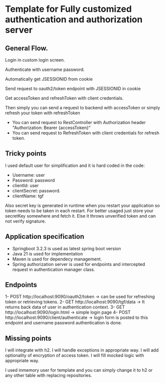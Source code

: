 # Template for Fully customized authentication and authorization server


## General Flow.

Login in custom login screen.

Authenticate with username password.

Automatically get JSESSIONID from cookie

Send request to oauth2/token endpoint with JSESSIONID in cookie

Get accessToken and refreshToken with client credentials.

Then simply you can send a request to backend with accessToken or simply refresh your token with refreshToken
  - You can send request to RestController with Authorization header "Authorization: Bearer {accessToken}"
  - You can send request to RefreshToken with client credentials for refresh token.

## Tricky points

I used default user for simplification and it is hard coded in the code:
  - Username: user
  - Password: password
  - clientId: user
  - clientSecret: password.
  - clientName: tgf

Also secret key is generated in runtime when you restart your application so token needs to be taken in each restart. For better usaged just store your secretKey somewhere and fetch it. Else it throws unverified token and can not verify signature.

## Application specification

- Springboot 3.2.3 is used as latest spring boot version
- Java 21 is used for implementation
- Maven is used for dependecy management.
- Spring authorization server is used for endpoints and intercepted request in authentication manager class.

## Endpoints

1- POST http://localhost:9090/oauth2/token -> can be used for refreshing token or retrieving tokens.
2- GET http://localhost:9090/tgf/data -> It returns back data of user in authentication context.
3- GET http://localhost:9090/login.html -> simple login page
4- POST http://localhost:9090/client/authenticate -> login form is posted to this endpoint and username password authentication is done.


## Missing points

I will integrate with h2.
I will handle exceptions in appropriate way.
I will add optionality of encryption of access token.
I will fill mocked logic with appropriate way.

I used inmemory user for template and you can simply change it to h2 or any other table with replacing repositories.





